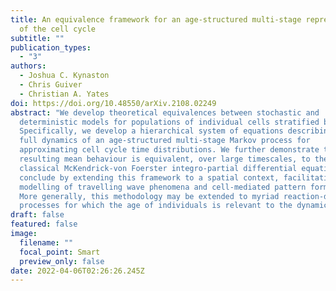 ```yaml
---
title: An equivalence framework for an age-structured multi-stage representation
  of the cell cycle
subtitle: ""
publication_types:
  - "3"
authors:
  - Joshua C. Kynaston
  - Chris Guiver
  - Christian A. Yates
doi: https://doi.org/10.48550/arXiv.2108.02249
abstract: "We develop theoretical equivalences between stochastic and
  deterministic models for populations of individual cells stratified by age.
  Specifically, we develop a hierarchical system of equations describing the
  full dynamics of an age-structured multi-stage Markov process for
  approximating cell cycle time distributions. We further demonstrate that the
  resulting mean behaviour is equivalent, over large timescales, to the
  classical McKendrick-von Foerster integro-partial differential equation. We
  conclude by extending this framework to a spatial context, facilitating the
  modelling of travelling wave phenomena and cell-mediated pattern formation.
  More generally, this methodology may be extended to myriad reaction-diffusion
  processes for which the age of individuals is relevant to the dynamics. "
draft: false
featured: false
image:
  filename: ""
  focal_point: Smart
  preview_only: false
date: 2022-04-06T02:26:26.245Z
---
```

